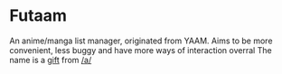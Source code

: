 Futaam
======

An anime/manga list manager, originated from YAAM. Aims to be more convenient, less buggy and have more ways of interaction overral
The name is a [gift](http://archive.foolz.us/a/thread/77916192/) from [/a/](http://boards.4chan.org/a/)
